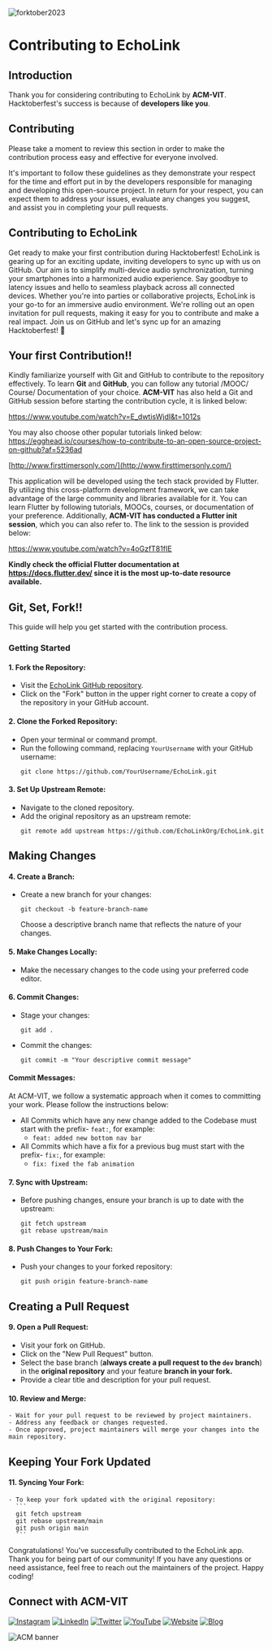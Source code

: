 

![forktober2023](https://github.com/JuxtaRYCT/EchoLink/assets/116808459/6cf0ef49-e6ec-4c83-8c29-ad4c0b65258e)
# Contributing to EchoLink

## Introduction

Thank you for considering contributing to EchoLink by **ACM-VIT**. Hacktoberfest's success is because of **developers like you**.

## Contributing

Please take a moment to review this section in order to make the contribution process easy and effective for everyone involved.

It's important to follow these guidelines as they demonstrate your respect for the time and effort put in by the developers responsible for managing and developing this open-source project. In return for your respect, you can expect them to address your issues, evaluate any changes you suggest, and assist you in completing your pull requests.

## Contributing to EchoLink

Get ready to make your first contribution during Hacktoberfest! EchoLink is gearing up for an exciting update, inviting developers to sync up with us on GitHub. Our aim is to simplify multi-device audio synchronization, turning your smartphones into a harmonized audio experience. Say goodbye to latency issues and hello to seamless playback across all connected devices. Whether you're into parties or collaborative projects, EchoLink is your go-to for an immersive audio environment. We're rolling out an open invitation for pull requests, making it easy for you to contribute and make a real impact. Join us on GitHub and let's sync up for an amazing Hacktoberfest! 🚀

## Your first Contribution!!

Kindly familiarize yourself with Git and GitHub to contribute to the repository effectively. To learn **Git** and **GitHub**, you can follow any tutorial /MOOC/ Course/ Documentation of your choice. **ACM-VIT** has also held a Git and GitHub session before starting the contribution cycle, it is linked below:

https://www.youtube.com/watch?v=E_dwtisWjdI&t=1012s

You may also choose other popular tutorials linked below:
https://egghead.io/courses/how-to-contribute-to-an-open-source-project-on-github?af=5236ad

[http://www.firsttimersonly.com/](http://www.firsttimersonly.com/)

This application will be developed using the tech stack provided by Flutter. By utilizing this cross-platform development framework, we can take advantage of the large community and libraries available for it. You can learn Flutter by following tutorials, MOOCs, courses, or documentation of your preference. Additionally, **ACM-VIT has conducted a Flutter init session**, which you can also refer to. The link to the session is provided below:

https://www.youtube.com/watch?v=4oGzfT81fIE

**Kindly check the official Flutter documentation at https://docs.flutter.dev/ since it is the most up-to-date resource available.**

## Git, Set, Fork!!
This guide will help you get started with the contribution process.

### Getting Started

#### 1. Fork the Repository:

- Visit the [EchoLink GitHub repository](https://github.com/JuxtaRYCT/EchoLink).
- Click on the "Fork" button in the upper right corner to create a copy of the repository in your GitHub account.

#### 2. Clone the Forked Repository:

- Open your terminal or command prompt.
- Run the following command, replacing `YourUsername` with your GitHub username:
  ```
  git clone https://github.com/YourUsername/EchoLink.git
  ```

#### 3. Set Up Upstream Remote:

- Navigate to the cloned repository.
- Add the original repository as an upstream remote:
  ```
  git remote add upstream https://github.com/EchoLinkOrg/EchoLink.git
  ```

## Making Changes

#### 4. Create a Branch:

- Create a new branch for your changes:
  ```
  git checkout -b feature-branch-name
  ```
  Choose a descriptive branch name that reflects the nature of your changes.

#### 5. Make Changes Locally:

- Make the necessary changes to the code using your preferred code editor.

#### 6. Commit Changes:

- Stage your changes:
  ```
  git add .
  ```
- Commit the changes:
  ```
  git commit -m "Your descriptive commit message"
  ```

#### Commit Messages:

At ACM-VIT, we follow a systematic approach when it comes to committing your work. Please follow the instructions below:

- All Commits which have any new change added to the Codebase must start with the prefix- `feat:`, for example:
  - `feat: added new bottom nav bar`
- All Commits which have a fix for a previous bug must start with the prefix- `fix:`, for example:
  - `fix: fixed the fab animation`

#### 7. Sync with Upstream:

- Before pushing changes, ensure your branch is up to date with the upstream:
  ```
  git fetch upstream
  git rebase upstream/main
  ```

#### 8. Push Changes to Your Fork:

- Push your changes to your forked repository:
  ```
  git push origin feature-branch-name
  ```

## Creating a Pull Request

#### 9. Open a Pull Request:

- Visit your fork on GitHub.
- Click on the "New Pull Request" button.
- Select the base branch (**always create a pull request to the `dev` branch**) in the **original repository** and your feature **branch in your fork.**
- Provide a clear title and description for your pull request.

#### 10. Review and Merge:

    - Wait for your pull request to be reviewed by project maintainers.
    - Address any feedback or changes requested.
    - Once approved, project maintainers will merge your changes into the main repository.

## Keeping Your Fork Updated

#### 11. Syncing Your Fork:

    - To keep your fork updated with the original repository:
      ```
      git fetch upstream
      git rebase upstream/main
      git push origin main
      ```

Congratulations! You've successfully contributed to the EchoLink app. Thank you for being part of our community! If you have any questions or need assistance, feel free to reach out the maintainers of the project. Happy coding!

## Connect with ACM-VIT

[![Instagram](https://img.shields.io/badge/Instagram-%23E4405F.svg?&style=for-the-badge&logo=instagram&logoColor=white)](https://www.instagram.com/acmvit/)
[![LinkedIn](https://img.shields.io/badge/LinkedIn-%230077B5.svg?&style=for-the-badge&logo=linkedin&logoColor=white)](https://www.linkedin.com/company/acm-vit/)
[![Twitter](https://img.shields.io/badge/Twitter-%231DA1F2.svg?&style=for-the-badge&logo=twitter&logoColor=white)](https://twitter.com/ACM_VIT)
[![YouTube](https://img.shields.io/badge/YouTube-%23FF0000.svg?&style=for-the-badge&logo=youtube&logoColor=white)](https://www.youtube.com/@associationforcomputingmac7961)
[![Website](https://img.shields.io/badge/Website-%23000000.svg?&style=for-the-badge&logo=google-chrome&logoColor=white)](https://acmvit.in/)
[![Blog](https://img.shields.io/badge/Blog-%230A0A0A.svg?&style=for-the-badge&logo=blogger&logoColor=white)](https://blog.acmvit.in/)


![ACM banner](https://github.com/JuxtaRYCT/EchoLink/assets/116808459/e8c2c02f-58af-4059-8efa-b0e98c7cc338)

